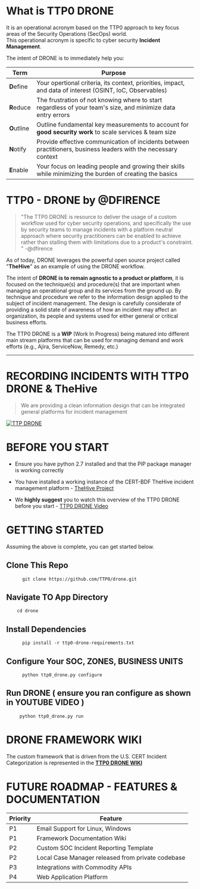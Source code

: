 # What is TTP0 DRONE
It is an operational acronym based on the TTP0 approach to key focus areas of the Security Operations (SecOps) world.  
This operational acronym is specific to cyber security **Incident Management**.

The intent of DRONE is to immediately help you:


Term   |  Purpose
---------------|----------------------------
**D**efine |Your opertional criteria, its context, priorities, impact, and data of interest (OSINT, IoC, Observables)
**R**educe | The frustration of not knowing where to start regardless of your team's size, and minimize data entry errors
**O**utline |Outline fundamental key measurements to account for **good security work** to scale services & team size
**N**otify  |Provide effective communication of incidents between practitioners, business leaders with the necessary context
**E**nable  | Your focus on leading people and growing their skills while minimizing the burden of creating the basics


# TTP0 - DRONE by @DFIRENCE

> "The TTP0 DRONE is resource to deliver the usage of a custom workflow used for cyber security operations, and 
specifically
> the use by security teams to manage incidents with a platform neutral approach where security practitioners can be 
enabled to achieve rather than stalling them with limitations due to a product's constraint.
" -@dfirence

As of today, DRONE leverages the powerful open source project called "**TheHive**" as an example of using the DRONE 
workflow.

The intent of **DRONE is to remain agnostic to a product or platform**, it is focused on the technique(s) and procedure(s) 
that are
important when managing an operational group and its services from the ground up.  By technique and procedure we refer to 
the information design applied to the 
subject of incident management.  The design is carefully considerate of providing a solid state of awareness of how an 
incident may affect an organization, its people and systems used for either general or critical business efforts.

The TTP0 DRONE is a **WIP** (Work In Progress) being matured into different main stream platforms that can be used for
managing demand and work efforts (e.g., Ajira, ServiceNow, Remedy, etc.)

***
# RECORDING INCIDENTS WITH TTP0 DRONE & TheHive

> We are providing a clean information design that can be integrated general platforms for incident management

[![TTP DRONE](https://i.imgur.com/agn5kch.png)](https://i.imgur.com/agn5kch.png "TTP0 DRONE & TheHive")

# BEFORE YOU START

* Ensure you have python 2.7 installed and that the PIP package manager is working correctly

* You have installed a working instance of the CERT-BDF TheHive incident management platform - [TheHive 
Project](https://github.com/TheHive-Project/TheHive)

* We **highly suggest** you to watch this overview of the TTP0 DRONE before you start - [TTP0 DRONE 
Video](https://youtu.be/zoItQ1KFb2o) 


# GETTING STARTED

Assuming the above is complete, you can get started below.

## Clone This Repo
```
      git clone https://github.com/TTP0/drone.git
```
## Navigate TO App Directory
```
    cd drone
```
## Install Dependencies
```
      pip install -r ttp0-drone-requirements.txt
```
## Configure Your SOC, ZONES, BUSINESS UNITS
```
      python ttp0_drone.py configure
```
## Run DRONE ( ensure you ran configure as shown in YOUTUBE VIDEO )
```
     python ttp0_drone.py run
```

# DRONE FRAMEWORK WIKI
The custom framework that is driven from the U.S. CERT Incident Categorization is represented in the [**TTP0 DRONE WIKI**](https://github.com/TTP0/drone/wiki/OVERVIEW)

# FUTURE ROADMAP - FEATURES & DOCUMENTATION
Priority | Feature
---------|-----------
P1 | Email Support for Linux, Windows
P1 | Framework Documentation Wiki
P2 | Custom SOC Incident Reporting Template
P2 | Local Case Manager released from private codebase
P3 | Integrations with Commodity APIs
P4 | Web Application Platform
